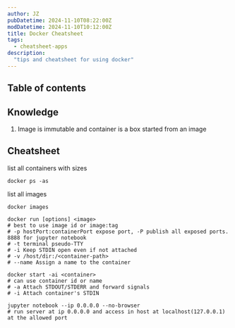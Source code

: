 ```yaml
---
author: JZ
pubDatetime: 2024-11-10T08:22:00Z
modDatetime: 2024-11-10T10:12:00Z
title: Docker Cheatsheet
tags:
  - cheatsheet-apps
description:
  "tips and cheatsheet for using docker"
---
```


## Table of contents

## Knowledge

1. Image is immutable and container is a box started from an image

## Cheatsheet

list all containers with sizes

```shell
docker ps -as
```

list all images

```shell
docker images
```

```shell
docker run [options] <image>
# best to use image id or image:tag
# -p hostPort:containerPort expose port, -P publish all exposed ports. 8888 for jupyter notebook
# -t terminal pseudo-TTY
# -i Keep STDIN open even if not attached
# -v /host/dir:/<container-path>
# --name Assign a name to the container
```

```shell
docker start -ai <container>
# can use container id or name
# -a Attach STDOUT/STDERR and forward signals
# -i Attach container's STDIN
```

```shell
jupyter notebook --ip 0.0.0.0 --no-browser
# run server at ip 0.0.0.0 and access in host at localhost(127.0.0.1) at the allowed port
```
